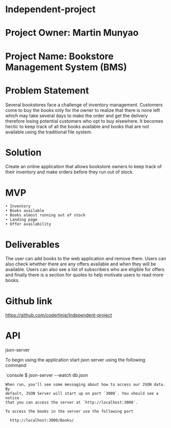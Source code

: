 # Independent-project

# Project Owner: Martin Munyao


# Project Name: Bookstore Management System (BMS)


# Problem Statement

Several bookstores face a challenge of inventory management. Customers come to buy the books only for the owner to realize that there is none left which may take several days to make the order and get the delivery therefore losing potential customers who opt to buy elsewhere. It becomes hectic to keep track of all the books available and books that are not available using the traditional file system. 


# Solution
Create an online application that allows bookstore owners to keep track of their inventory and make orders before they run out of stock.


# MVP
    • Inventory
    • Books available
    • Books almost running out of stock
    • Landing page
    • Offer availability

# Deliverables

The user can add books to the web application and remove them. 
Users can also check whether there are any offers available and when they will be available. 
Users can also see a list of subscribers who are eligible for offers and 
finally there is a section for quotes to help motivate users to read more books.

# Github link

https://github.com/codertinie/Independent-project

# API 
json-server

To begin using the application start json server using the following command

`console
$ json-server --watch db.json
```
When run, you'll see some messaging about how to access our JSON data. By
default, JSON Server will start up on port `3000`. You should see a notice
that you can access the server at `http://localhost:3000`.

To access the books in the server use the following port

  http://localhost:3000/Books/
